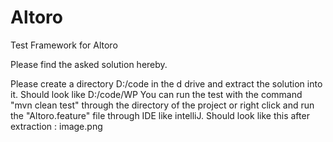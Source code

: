 # Altoro
Test Framework for Altoro

Please find the asked solution hereby.

Please create a directory D:/code in the d drive and extract the solution into it.
Should look like D:/code/WP 
You can run the test with the command "mvn clean test" through the directory of the project or right click and run the "Altoro.feature" file through IDE like intelliJ.
Should look like this after extraction : 
image.png
